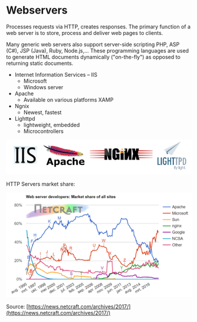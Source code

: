 # Webservers

Processes requests via HTTP, creates responses. The primary function of a web server is to store, process and deliver web pages to clients.

Many generic web servers also support server-side scripting PHP, ASP \(C\#\), JSP \(Java\), Ruby, Node.js,… These programming languages are used to generate HTML documents dynamically \("on-the-fly"\) as opposed to returning static documents.

* Internet Information Services – IIS
  * Microsoft
  * Windows server
* Apache
  * Available on various platforms XAMP
* Ngnix
  * Newest, fastest
* Lighttpd
  * lightweight, embedded
  * Microcontrollers

![HTTP server logos](./img/http-server-logos.png)

HTTP Servers market share:

![HTTP server market share](./img/http-server-market-share.png)

Source: [https://news.netcraft.com/archives/2017/](https://news.netcraft.com/archives/2017/)
